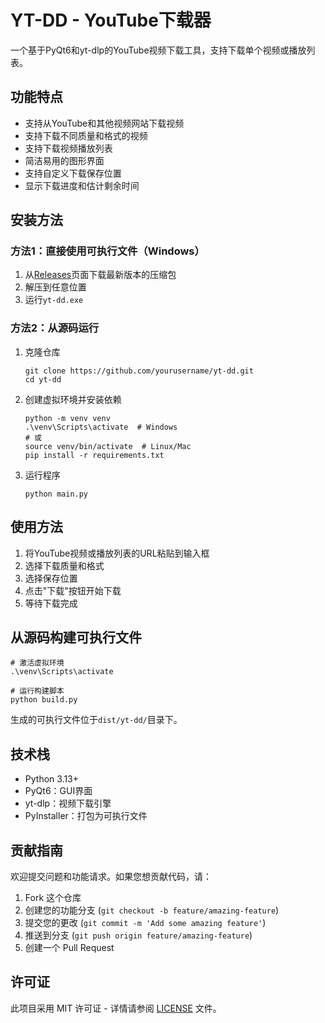 # YT-DD - YouTube下载器

一个基于PyQt6和yt-dlp的YouTube视频下载工具，支持下载单个视频或播放列表。

## 功能特点

- 支持从YouTube和其他视频网站下载视频
- 支持下载不同质量和格式的视频
- 支持下载视频播放列表
- 简洁易用的图形界面
- 支持自定义下载保存位置
- 显示下载进度和估计剩余时间

## 安装方法

### 方法1：直接使用可执行文件（Windows）

1. 从[Releases](https://github.com/yourusername/yt-dd/releases)页面下载最新版本的压缩包
2. 解压到任意位置
3. 运行`yt-dd.exe`

### 方法2：从源码运行

1. 克隆仓库
   ```
   git clone https://github.com/yourusername/yt-dd.git
   cd yt-dd
   ```

2. 创建虚拟环境并安装依赖
   ```
   python -m venv venv
   .\venv\Scripts\activate  # Windows
   # 或
   source venv/bin/activate  # Linux/Mac
   pip install -r requirements.txt
   ```

3. 运行程序
   ```
   python main.py
   ```

## 使用方法

1. 将YouTube视频或播放列表的URL粘贴到输入框
2. 选择下载质量和格式
3. 选择保存位置
4. 点击"下载"按钮开始下载
5. 等待下载完成

## 从源码构建可执行文件

```
# 激活虚拟环境
.\venv\Scripts\activate

# 运行构建脚本
python build.py
```

生成的可执行文件位于`dist/yt-dd/`目录下。

## 技术栈

- Python 3.13+
- PyQt6：GUI界面
- yt-dlp：视频下载引擎
- PyInstaller：打包为可执行文件

## 贡献指南

欢迎提交问题和功能请求。如果您想贡献代码，请：

1. Fork 这个仓库
2. 创建您的功能分支 (`git checkout -b feature/amazing-feature`)
3. 提交您的更改 (`git commit -m 'Add some amazing feature'`)
4. 推送到分支 (`git push origin feature/amazing-feature`)
5. 创建一个 Pull Request

## 许可证

此项目采用 MIT 许可证 - 详情请参阅 [LICENSE](LICENSE) 文件。 